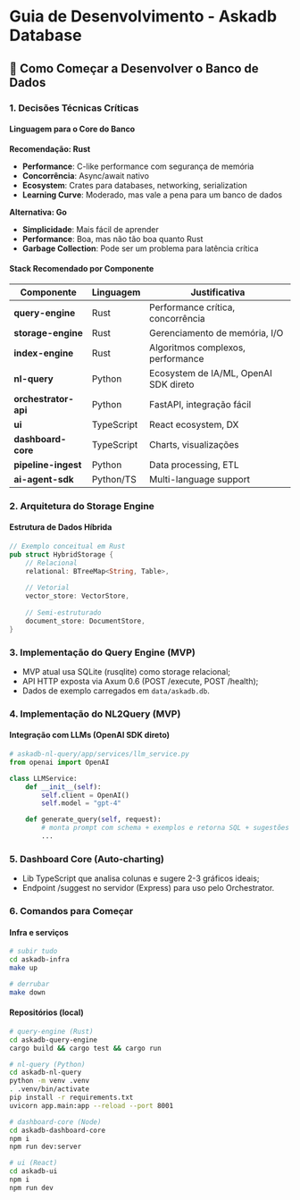 # Guia de Desenvolvimento - Askadb Database

## 🎯 **Como Começar a Desenvolver o Banco de Dados**

### **1. Decisões Técnicas Críticas**

#### **Linguagem para o Core do Banco**
**Recomendação: Rust**
- **Performance**: C-like performance com segurança de memória
- **Concorrência**: Async/await nativo
- **Ecosystem**: Crates para databases, networking, serialization
- **Learning Curve**: Moderado, mas vale a pena para um banco de dados

**Alternativa: Go**
- **Simplicidade**: Mais fácil de aprender
- **Performance**: Boa, mas não tão boa quanto Rust
- **Garbage Collection**: Pode ser um problema para latência crítica

#### **Stack Recomendado por Componente**

| Componente | Linguagem | Justificativa |
|------------|-----------|---------------|
| **query-engine** | Rust | Performance crítica, concorrência |
| **storage-engine** | Rust | Gerenciamento de memória, I/O |
| **index-engine** | Rust | Algoritmos complexos, performance |
| **nl-query** | Python | Ecosystem de IA/ML, OpenAI SDK direto |
| **orchestrator-api** | Python | FastAPI, integração fácil |
| **ui** | TypeScript | React ecosystem, DX |
| **dashboard-core** | TypeScript | Charts, visualizações |
| **pipeline-ingest** | Python | Data processing, ETL |
| **ai-agent-sdk** | Python/TS | Multi-language support |

### **2. Arquitetura do Storage Engine**

#### **Estrutura de Dados Híbrida**
```rust
// Exemplo conceitual em Rust
pub struct HybridStorage {
    // Relacional
    relational: BTreeMap<String, Table>,
    
    // Vetorial
    vector_store: VectorStore,
    
    // Semi-estruturado
    document_store: DocumentStore,
}
```

### **3. Implementação do Query Engine (MVP)**
- MVP atual usa SQLite (rusqlite) como storage relacional;
- API HTTP exposta via Axum 0.6 (POST /execute, POST /health);
- Dados de exemplo carregados em `data/askadb.db`.

### **4. Implementação do NL2Query (MVP)**

#### **Integração com LLMs (OpenAI SDK direto)**
```python
# askadb-nl-query/app/services/llm_service.py
from openai import OpenAI

class LLMService:
    def __init__(self):
        self.client = OpenAI()
        self.model = "gpt-4"

    def generate_query(self, request):
        # monta prompt com schema + exemplos e retorna SQL + sugestões
        ...
```

### **5. Dashboard Core (Auto-charting)**
- Lib TypeScript que analisa colunas e sugere 2-3 gráficos ideais;
- Endpoint /suggest no servidor (Express) para uso pelo Orchestrator.

### **6. Comandos para Começar**

#### **Infra e serviços**
```bash
# subir tudo
cd askadb-infra
make up

# derrubar
make down
```

#### **Repositórios (local)**
```bash
# query-engine (Rust)
cd askadb-query-engine
cargo build && cargo test && cargo run

# nl-query (Python)
cd askadb-nl-query
python -m venv .venv
. .venv/bin/activate
pip install -r requirements.txt
uvicorn app.main:app --reload --port 8001

# dashboard-core (Node)
cd askadb-dashboard-core
npm i
npm run dev:server

# ui (React)
cd askadb-ui
npm i
npm run dev
```
